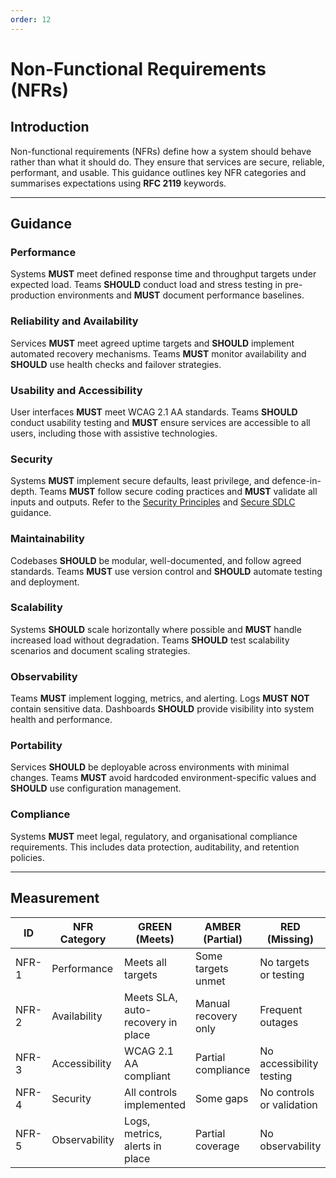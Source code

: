```yaml
---
order: 12
---
```


# Non-Functional Requirements (NFRs)

## Introduction

Non-functional requirements (NFRs) define how a system should behave rather than what it should do. They ensure that services are secure, reliable, performant, and usable. This guidance outlines key NFR categories and summarises expectations using **RFC 2119** keywords.

***

## Guidance

### Performance

Systems **MUST** meet defined response time and throughput targets under expected load. Teams **SHOULD** conduct load and stress testing in pre-production environments and **MUST** document performance baselines.

### Reliability and Availability

Services **MUST** meet agreed uptime targets and **SHOULD** implement automated recovery mechanisms. Teams **MUST** monitor availability and **SHOULD** use health checks and failover strategies.

### Usability and Accessibility

User interfaces **MUST** meet WCAG 2.1 AA standards. Teams **SHOULD** conduct usability testing and **MUST** ensure services are accessible to all users, including those with assistive technologies.

### Security

Systems **MUST** implement secure defaults, least privilege, and defence-in-depth. Teams **MUST** follow secure coding practices and **MUST** validate all inputs and outputs. Refer to the [Security Principles][1] and [Secure SDLC][2] guidance.

### Maintainability

Codebases **SHOULD** be modular, well-documented, and follow agreed standards. Teams **MUST** use version control and **SHOULD** automate testing and deployment.

### Scalability

Systems **SHOULD** scale horizontally where possible and **MUST** handle increased load without degradation. Teams **SHOULD** test scalability scenarios and document scaling strategies.

### Observability

Teams **MUST** implement logging, metrics, and alerting. Logs **MUST NOT** contain sensitive data. Dashboards **SHOULD** provide visibility into system health and performance.

### Portability

Services **SHOULD** be deployable across environments with minimal changes. Teams **MUST** avoid hardcoded environment-specific values and **SHOULD** use configuration management.

### Compliance

Systems **MUST** meet legal, regulatory, and organisational compliance requirements. This includes data protection, auditability, and retention policies.

***

## Measurement

| ID | NFR Category | GREEN (Meets) | AMBER (Partial) | RED (Missing) |
| - | - | - | - | - |
| NFR-1 | Performance | Meets all targets | Some targets unmet | No targets or testing |
| NFR-2 | Availability | Meets SLA, auto-recovery in place | Manual recovery only | Frequent outages |
| NFR-3 | Accessibility | WCAG 2.1 AA compliant | Partial compliance | No accessibility testing |
| NFR-4 | Security | All controls implemented | Some gaps | No controls or validation |
| NFR-5 | Observability | Logs, metrics, alerts in place | Partial coverage | No observability |

[1]: ./security.md
[2]: ./secure-sdlc.md

